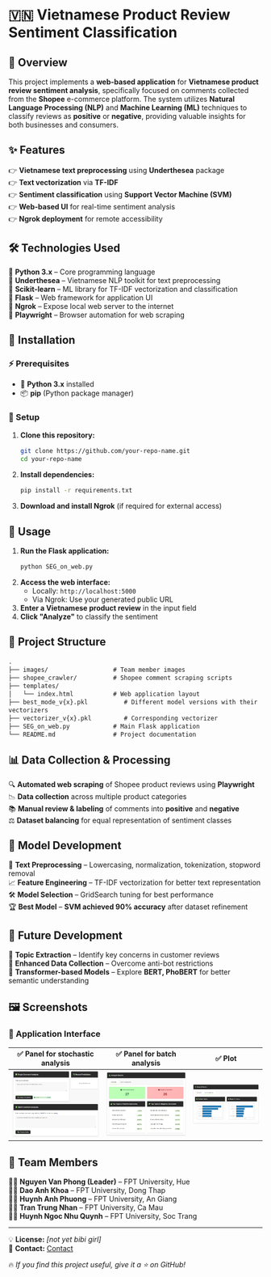 # 🇻🇳 Vietnamese Product Review Sentiment Classification  

## 📝 Overview  
This project implements a **web-based application** for **Vietnamese product review sentiment analysis**, specifically focused on comments collected from the **Shopee** e-commerce platform. The system utilizes **Natural Language Processing (NLP)** and **Machine Learning (ML)** techniques to classify reviews as **positive** or **negative**, providing valuable insights for both businesses and consumers.  

## ✨ Features  
👉 **Vietnamese text preprocessing** using **Underthesea** package  
👉 **Text vectorization** via **TF-IDF**  
👉 **Sentiment classification** using **Support Vector Machine (SVM)**  
👉 **Web-based UI** for real-time sentiment analysis  
👉 **Ngrok deployment** for remote accessibility  

## 🛠️ Technologies Used  
🔹 **Python 3.x** – Core programming language  
🔹 **Underthesea** – Vietnamese NLP toolkit for text preprocessing  
🔹 **Scikit-learn** – ML library for TF-IDF vectorization and classification  
🔹 **Flask** – Web framework for application UI  
🔹 **Ngrok** – Expose local web server to the internet  
🔹 **Playwright** – Browser automation for web scraping  

## 👄 Installation  

### ⚡ Prerequisites  
- 🐍 **Python 3.x** installed  
- 📦 **pip** (Python package manager)  

### 🚀 Setup  
1. **Clone this repository:**  
   ```bash
   git clone https://github.com/your-repo-name.git
   cd your-repo-name
   ```  
2. **Install dependencies:**  
   ```bash
   pip install -r requirements.txt
   ```  
3. **Download and install Ngrok** (if required for external access)  

## 🔧 Usage  
1. **Run the Flask application:**  
   ```bash
   python SEG_on_web.py
   ```  
2. **Access the web interface:**  
   - Locally: `http://localhost:5000`  
   - Via Ngrok: Use your generated public URL  
3. **Enter a Vietnamese product review** in the input field  
4. **Click "Analyze"** to classify the sentiment  

## 📂 Project Structure  
```
.
├── images/                  # Team member images
├── shopee_crawler/          # Shopee comment scraping scripts
├── templates/
│   └── index.html           # Web application layout
├── best_mode_v{x}.pkl          # Different model versions with their vectorizers
├── vectorizer_v{x}.pkl         # Corresponding vectorizer
├── SEG_on_web.py            # Main Flask application
└── README.md                # Project documentation
```

## 📊 Data Collection & Processing  
🔍 **Automated web scraping** of Shopee product reviews using **Playwright**  
📉 **Data collection** across multiple product categories  
📚 **Manual review & labeling** of comments into **positive** and **negative**  
⚖️ **Dataset balancing** for equal representation of sentiment classes  

## 🎯 Model Development  
🔎 **Text Preprocessing** – Lowercasing, normalization, tokenization, stopword removal  
📈 **Feature Engineering** – TF-IDF vectorization for better text representation  
🛠️ **Model Selection** – GridSearch tuning for best performance  
🏆 **Best Model** – **SVM achieved 90% accuracy** after dataset refinement  

## 🚀 Future Development  
🔹 **Topic Extraction** – Identify key concerns in customer reviews  
🔹 **Enhanced Data Collection** – Overcome anti-bot restrictions  
🔹 **Transformer-based Models** – Explore **BERT, PhoBERT** for better semantic understanding  

## 🖼️ Screenshots  
<!-- Replace placeholder text with actual images -->  
### 📌 Application Interface  
| ✅ Panel for stochastic analysis | ✅ Panel for batch analysis | ✅ Plot |  
|:-------------------:|:-------------------:|:----------------------:|  
| ![Panel for stochastic analysis](images/dev_1.png) | ![Panel or batch analysis](images/dev_2.png) | ![Plot](images/dev_3.png) |
## 👤 Team Members  
👨‍💻 **Nguyen Van Phong (Leader)**  – FPT University, Hue  
👨‍💻 **Dao Anh Khoa** – FPT University, Dong Thap  
👨‍💻 **Huynh Anh Phuong** – FPT University, An Giang  
👨‍💻 **Tran Trung Nhan** – FPT University, Ca Mau  
👩‍💻 **Huynh Ngoc Nhu Quynh** – FPT University, Soc Trang  

---  

💡 **License:** _[not yet bibi girl]_  
📩 **Contact:** [Contact](https://linktr.ee/squarerootp) 

🔥 *If you find this project useful, give it a ⭐ on GitHub!*  
